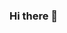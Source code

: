 ### Hi there 👋

<!--
**ArsyiBudi/ArsyiBudi** is a ✨ _special_ ✨ repository because its `README.md` (this file) appears on your GitHub profile.

Here are some ideas to get you started:

🔭 I’m currently working on Neuronworks
🌱 I’m currently learning kotlin, flutter, and golang

I am a high school vocation student who is passionate about building applications that connect people. I have experience in various fields, including database administrator, frontend web developer, mobile developer, and backend developer

## TechStack

* Programming languages: go, javascript, kotlin, dart, sql, mongodb, postgresql, php
* Frameworks: react, flutter, nodejs, springboot, laravel, cypress, 
* Tools: vscode, android studio, pgadmin, phpmyadmin, vite, 

## Social media

* Instagram - https://www.instagram.com/arsyibudi
* linkedln - Social media app for sharing news and information

## Contact me

* Email: arsyibudi5@gmail.com
* LinkedIn: 

## Thank you for visiting!
